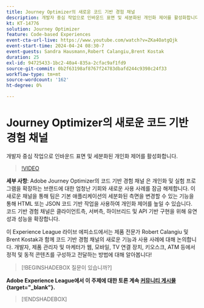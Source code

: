 ```yaml
---
title: Journey Optimizer의 새로운 코드 기반 경험 채널
description: 개발자 중심 작업으로 인바운드 표면 및 세분화된 개인화 제어를 활성화합니다.
kt: KT-14776
solution: Journey Optimizer
feature: Code-based Experiences
event-cta-url-live: https://www.youtube.com/watch?v=ZKa4OatgQjk
event-start-time: 2024-04-24 08:30-7
event-guests: Sandra Hausmann,Robert Calangiu,Brent Kostak
duration: 25
exl-id: 94725433-1bc2-40a4-835a-2cfac9af1fd9
source-git-commit: 0b2f63198af8767f24783dbafd244c9398c24f33
workflow-type: tm+mt
source-wordcount: '162'
ht-degree: 0%

---
```


# Journey Optimizer의 새로운 코드 기반 경험 채널

개발자 중심 작업으로 인바운드 표면 및 세분화된 개인화 제어를 활성화합니다.

>[!VIDEO](https://video.tv.adobe.com/v/3428095/?quality=12&learn=on)

**세부 사항**: Adobe Journey Optimizer의 코드 기반 경험 채널 은 개인화 및 실험 프로그램을 확장하는 브랜드에 대한 엄청난 기회와 새로운 사용 사례를 잠금 해제합니다. 이 새로운 채널을 통해 팀은 기본 애플리케이션의 세분화된 측면을 변경할 수 있는 기능을 통해 HTML 또는 JSON 코드 기반 작업을 사용하여 개인화 제어를 높일 수 있습니다. 코드 기반 경험 채널은 클라이언트측, 서버측, 하이브리드 및 API 기반 구현을 위해 유연성과 성능을 확장합니다.

이 Experience League 라이브 에피소드에서는 제품 전문가 Robert Calangiu 및 Brent Kostak과 함께 코드 기반 경험 채널의 새로운 기능과 사용 사례에 대해 논의합니다. 개발자, 제품 관리자 및 마케터가 웹, 모바일, TV 연결 장치, 키오스크, ATM 등에서 정적 및 동적 콘텐츠를 구성하고 전달하는 방법에 대해 알아봅니다!

>[!BEGINSHADEBOX 질문이 있습니까?]

**Adobe Experience League에서 이 주제에 대한 토론 계속 [커뮤니티 게시물](https://experienceleaguecommunities.adobe.com/t5/journey-optimizer-discussions/experience-league-live-post-session-discussion-new-code-based/m-p/668305#M205){target="_blank"}.**

>[!ENDSHADEBOX]

